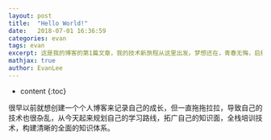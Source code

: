 ```yaml
---
layout: post
title:  "Hello World!"
date:   2018-07-01 16:36:59
categories: evan
tags: evan
excerpt: 这是我的博客的第1篇文章，我的技术新旅程从这里出发。梦想还在，青春无悔，启航！
mathjax: true
author: EvanLee
---
```


* content
{:toc}

很早以前就想创建一个个人博客来记录自己的成长，但一直拖拖拉拉，导致自己的技术也很杂乱，从今天起来规划自己的学习路线，拓广自己的知识面，全栈培训技术，构建清晰的全面的知识体系。
